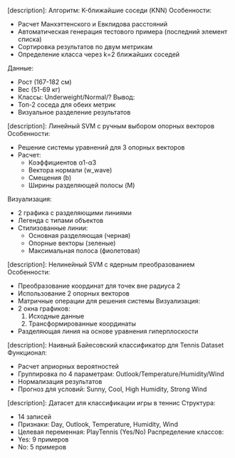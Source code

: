 [file name]: Euvklid_and_Mahattan_distance.py  
[description]:
Алгоритм: K-ближайшие соседи (KNN)
Особенности:
- Расчет Манхэттенского и Евклидова расстояний
- Автоматическая генерация тестового примера (последний элемент списка)
- Сортировка результатов по двум метрикам
- Определение класса через k=2 ближайших соседей

Данные:
- Рост (167-182 см)
- Вес (51-69 кг)
- Классы: Underweight/Normal/?
Вывод:
- Топ-2 соседа для обеих метрик
- Визуальное разделение результатов

[file name]: final_SVM_Linear.py  
[description]:
Линейный SVM с ручным выбором опорных векторов
Особенности:
- Решение системы уравнений для 3 опорных векторов
- Расчет:
  - Коэффициентов α1-α3
  - Вектора нормали (w_wave)
  - Смещения (b)
  - Ширины разделяющей полосы (M)

Визуализация:
- 2 графика с разделяющими линиями
- Легенда с типами объектов
- Стилизованные линии:
  - Основная разделяющая (черная)
  - Опорные векторы (зеленые)
  - Максимальная полоса (фиолетовая)

[file name]: final_SVM_Non_Line.py  
[description]:
Нелинейный SVM с ядерным преобразованием
Особенности:
- Преобразование координат для точек вне радиуса 2
- Использование 2 опорных векторов
- Матричные операции для решения системы
Визуализация:
- 2 окна графиков:
  1. Исходные данные
  2. Трансформированные координаты
- Разделяющая линия на основе уравнения гиперплоскости

[file name]: Naive_Bayesian_classifier.py  
[description]:
Наивный Байесовский классификатор для Tennis Dataset
Функционал:
- Расчет априорных вероятностей
- Группировка по 4 параметрам:
  Outlook/Temperature/Humidity/Wind
- Нормализация результатов
- Прогноз для условий: 
  Sunny, Cool, High Humidity, Strong Wind

[file name]: Tennis_dataset.csv  
[description]:
Датасет для классификации игры в теннис
Структура:
- 14 записей
- Признаки:
  Day, Outlook, Temperature, Humidity, Wind
- Целевая переменная: PlayTennis (Yes/No)
Распределение классов:
- Yes: 9 примеров
- No: 5 примеров